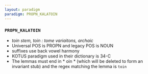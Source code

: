 ```yaml
---
layout: paradigm
paradigm: PROPN_KALATOIN
---
```

### ` PROPN_KALATOIN `

* _toin stem, toin : tome variaitons, archaic_
* Universal POS is PROPN and legacy POS is NOUN
* suffixes use back vowel harmony
* KOTUS paradigm used in their dictionary is 34-C
* The lemmas must end in * oin * (which will be deleted to form an invariant stub) and the regex matching the lemma is ` toin `

